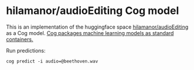 # hilamanor/audioEditing Cog model

This is an implementation of the huggingface space [hilamanor/audioEditing](https://huggingface.co/spaces/hilamanor/audioEditing) as a Cog model. [Cog packages machine learning models as standard containers.](https://github.com/replicate/cog)

Run predictions:

    cog predict -i audio=@beethoven.wav

